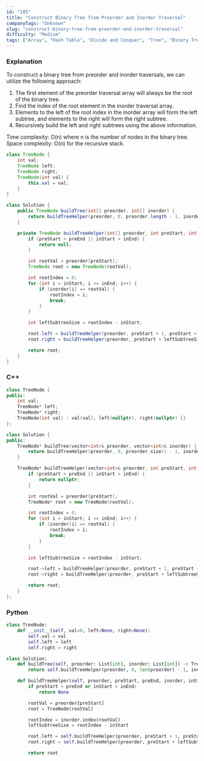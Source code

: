 ```yaml
---
id: "105"
title: "Construct Binary Tree from Preorder and Inorder Traversal"
companyTags: "Unknown"
slug: "construct-binary-tree-from-preorder-and-inorder-traversal"
difficulty: "Medium"
tags: ["Array", "Hash Table", "Divide and Conquer", "Tree", "Binary Tree"]
---
```


### Explanation

To construct a binary tree from preorder and inorder traversals, we can utilize the following approach:
1. The first element of the preorder traversal array will always be the root of the binary tree.
2. Find the index of the root element in the inorder traversal array.
3. Elements to the left of the root index in the inorder array will form the left subtree, and elements to the right will form the right subtree.
4. Recursively build the left and right subtrees using the above information.

Time complexity: O(n) where n is the number of nodes in the binary tree.
Space complexity: O(n) for the recursive stack.

```java
class TreeNode {
    int val;
    TreeNode left;
    TreeNode right;
    TreeNode(int val) {
        this.val = val;
    }
}

class Solution {
    public TreeNode buildTree(int[] preorder, int[] inorder) {
        return buildTreeHelper(preorder, 0, preorder.length - 1, inorder, 0, inorder.length - 1);
    }

    private TreeNode buildTreeHelper(int[] preorder, int preStart, int preEnd, int[] inorder, int inStart, int inEnd) {
        if (preStart > preEnd || inStart > inEnd) {
            return null;
        }

        int rootVal = preorder[preStart];
        TreeNode root = new TreeNode(rootVal);

        int rootIndex = 0;
        for (int i = inStart; i <= inEnd; i++) {
            if (inorder[i] == rootVal) {
                rootIndex = i;
                break;
            }
        }

        int leftSubtreeSize = rootIndex - inStart;

        root.left = buildTreeHelper(preorder, preStart + 1, preStart + leftSubtreeSize, inorder, inStart, rootIndex - 1);
        root.right = buildTreeHelper(preorder, preStart + leftSubtreeSize + 1, preEnd, inorder, rootIndex + 1, inEnd);

        return root;
    }
}
```

### C++
```cpp
class TreeNode {
public:
    int val;
    TreeNode* left;
    TreeNode* right;
    TreeNode(int val) : val(val), left(nullptr), right(nullptr) {}
};

class Solution {
public:
    TreeNode* buildTree(vector<int>& preorder, vector<int>& inorder) {
        return buildTreeHelper(preorder, 0, preorder.size() - 1, inorder, 0, inorder.size() - 1);
    }

    TreeNode* buildTreeHelper(vector<int>& preorder, int preStart, int preEnd, vector<int>& inorder, int inStart, int inEnd) {
        if (preStart > preEnd || inStart > inEnd) {
            return nullptr;
        }

        int rootVal = preorder[preStart];
        TreeNode* root = new TreeNode(rootVal);

        int rootIndex = 0;
        for (int i = inStart; i <= inEnd; i++) {
            if (inorder[i] == rootVal) {
                rootIndex = i;
                break;
            }
        }

        int leftSubtreeSize = rootIndex - inStart;

        root->left = buildTreeHelper(preorder, preStart + 1, preStart + leftSubtreeSize, inorder, inStart, rootIndex - 1);
        root->right = buildTreeHelper(preorder, preStart + leftSubtreeSize + 1, preEnd, inorder, rootIndex + 1, inEnd);

        return root;
    }
};
```

### Python
```python
class TreeNode:
    def __init__(self, val=0, left=None, right=None):
        self.val = val
        self.left = left
        self.right = right

class Solution:
    def buildTree(self, preorder: List[int], inorder: List[int]) -> TreeNode:
        return self.buildTreeHelper(preorder, 0, len(preorder) - 1, inorder, 0, len(inorder) - 1)

    def buildTreeHelper(self, preorder, preStart, preEnd, inorder, inStart, inEnd):
        if preStart > preEnd or inStart > inEnd:
            return None

        rootVal = preorder[preStart]
        root = TreeNode(rootVal)

        rootIndex = inorder.index(rootVal)
        leftSubtreeSize = rootIndex - inStart

        root.left = self.buildTreeHelper(preorder, preStart + 1, preStart + leftSubtreeSize, inorder, inStart, rootIndex - 1)
        root.right = self.buildTreeHelper(preorder, preStart + leftSubtreeSize + 1, preEnd, inorder, rootIndex + 1, inEnd)

        return root
```